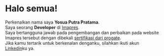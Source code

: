 # Halo semua!

Perkenalkan nama saya **Yosua Putra Pratama**.  
Saya seorang **Developer** di [Imapres](https://imapres.wonogirikab.go.id/).  
Saya bertangguna jawab pada pengembangan dan perbaikan pada website Imapres tersebut dengan dibekali [sertifikasi dari progate](https://progate.com/course_certificate/0f8260d1qx0jex).  
Jika kamu tertarik untuk berkenalan denganku, silahkan ikuti akun [Linkedin](https://www.linkedin.com/in/yosua-pratama/)ku ya.
<!--
**yosua08/yosua08** is a ✨ _special_ ✨ repository because its `README.md` (this file) appears on your GitHub profile.

Here are some ideas to get you started:

- 🔭 I’m currently working on ...
- 🌱 I’m currently learning ...
- 👯 I’m looking to collaborate on ...
- 🤔 I’m looking for help with ...
- 💬 Ask me about ...
- 📫 How to reach me: ...
- 😄 Pronouns: ...
- ⚡ Fun fact: ...
-->
